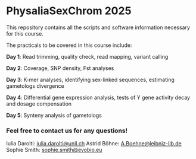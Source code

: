 # PhysaliaSexChrom 2025

This repository contains all the scripts and software information necessary for this course.

The practicals to be covered in this course include:

**Day 1**: Read trimming, quality check, read mapping, variant calling

**Day 2**: Coverage, SNP density, Fst analyses

**Day 3**: K-mer analyses, identifying sex-linked sequences, estimating gametologs divergence

**Day 4**: Differential gene expression analysis, tests of Y gene activity decay and dosage compensation

**Day 5**: Synteny analysis of gametologs


### Feel free to contact us for any questions!

Iulia Darolti: iulia.darolti@unil.ch
Astrid Böhne: A.Boehne@leibniz-lib.de
Sophie Smith: sophie.smith@evobio.eu
